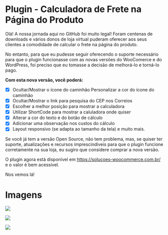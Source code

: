 # Plugin - Calculadora de Frete na Página do Produto

Olá!
A nossa jornada aqui no GitHub foi muito legal! Foram centenas de downloads e vários donos de loja virtual puderam oferecer aos seus clientes a comodidade de calcular o frete na página do produto.

No entanto, para que eu pudesse seguir oferecendo o suporte necessário para que o plugin funcionasse com as novas versões do WooComerce e do WordPress, foi preciso que eu tomasse a decisão de melhorá-lo e torná-lo pago.

**Com esta nova versão, você poderá:**

 - [x] Ocultar/Mostrar o ícone do caminhão  Personalizar a cor do ícone do caminhão  
  - [x] Ocultar/Mostrar o link para pesquisa do CEP nos Correios 
  - [x] Escolher a melhor posição para mostrar a calculadora
  - [x] Utilizar ShortCode para mostrar a caluladora onde quiser 
  - [x] Alterar a cor do texto e do botão de cálculo
  - [x] Adicionar uma observação nos custos do cálculo
  - [x] Layout responsivo (se adapta ao tamanho da tela) e muito mais.

Se você já tem a versão Open Source, não tem problema, mas, se quiser ter suporte, atualizações e recursos imprescindíveis para que o plugin funcione corretamente na sua loja, eu sugiro que considere comprar a nova versão.

O plugin agora está disponível em https://solucoes-woocommerce.com.br/ e o valor é bem acessível.


Nos vemos lá! 


# Imagens

![](https://solucoes-woocommerce.com.br/assets/images/w4.png)

![](https://solucoes-woocommerce.com.br/assets/images/w3.png)

![](https://solucoes-woocommerce.com.br/assets/images/w1.png)

